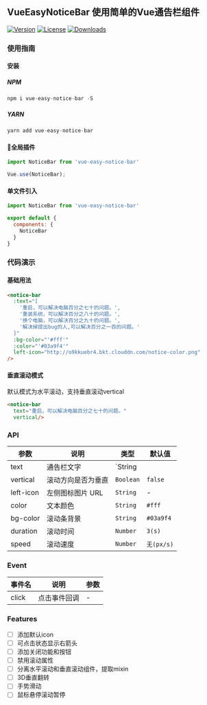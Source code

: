 ## VueEasyNoticeBar 使用简单的Vue通告栏组件
<a href="https://www.npmjs.com/package/vue-easy-notice-bar"><img src="https://img.shields.io/npm/v/vue-easy-notice-bar.svg" alt="Version"></a>
<a href="https://www.npmjs.com/package/vue-easy-notice-bar"><img src="https://img.shields.io/npm/l/vue-easy-notice-bar.svg" alt="License"></a>
<a href="https://www.npmjs.com/package/vue-easy-notice-bar"><img src="https://img.shields.io/npm/dm/vue-easy-notice-bar.svg" alt="Downloads"></a>

### 使用指南

#### 安装

##### NPM
``` javascript
npm i vue-easy-notice-bar -S 
``` 
##### YARN
``` javascript
yarn add vue-easy-notice-bar
``` 

#### 全局插件
``` javascript
import NoticeBar from 'vue-easy-notice-bar'

Vue.use(NoticeBar);
```
#### 单文件引入
``` javascript
import NoticeBar from 'vue-easy-notice-bar'

export default {
  components: {
    NoticeBar
  }
}
```

### 代码演示

#### 基础用法

```html
<notice-bar
  :text="[
    '重启，可以解决电脑百分之七十的问题。',
    '重装系统，可以解决百分之八十的问题。',
    '换个电脑，可以解决百分之九十的问题。',
    '解决掉提出bug的人,可以解决百分之一百的问题。'
  ]"
  :bg-color="'#fff'"
  :color="'#03a9f4'"
  left-icon="http://o9kkuebr4.bkt.clouddn.com/notice-color.png"
/>
```

#### 垂直滚动模式

默认模式为水平滚动，支持垂直滚动vertical
```html
<notice-bar
  text="重启，可以解决电脑百分之七十的问题。"
  vertical/>
```

### API

| 参数 | 说明 | 类型 | 默认值 |
|-----------|-----------|-----------|-------------|
| text | 通告栏文字 | `String || Array` | `''` |
| vertical | 滚动方向是否为垂直 | `Boolean` | `false` |
| left-icon | 左侧图标图片 URL | `String` | - |
| color | 文本颜色 | `String` | `#fff` |
| bg-color | 滚动条背景 | `String` | `#03a9f4` |
| duration | 滚动时间 | `Number` | `3(s)` |
| speed | 滚动速度 | `Number` | `无(px/s)` |

### Event

| 事件名 | 说明 | 参数 |
|-----------|-----------|-----------|
| click | 点击事件回调 | - |

### Features

- [ ] 添加默认icon
- [ ] 可点击状态显示右箭头
- [ ] 添加关闭功能和按钮
- [ ] 禁用滚动属性
- [ ] 分离水平滚动和垂直滚动组件，提取mixin
- [ ] 3D垂直翻转
- [ ] 手势滑动
- [ ] 鼠标悬停滚动暂停
